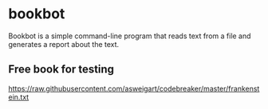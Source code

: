 # bookbot

Bookbot is a simple command-line program that reads text from a file and generates a report about the text.

## Free book for testing

https://raw.githubusercontent.com/asweigart/codebreaker/master/frankenstein.txt



